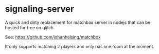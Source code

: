 # signaling-server

A quick and dirty replacement for matchbox server in nodejs that can be hosted for free on glitch.

See: https://github.com/johanhelsing/matchbox

It only supports matching 2 players and only has one room at the moment.
